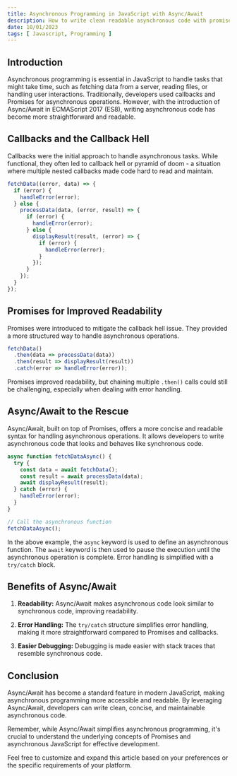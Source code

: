 ```yaml
---
title: Asynchronous Programming in JavaScript with Async/Await
description: How to write clean readable asynchronous code with promises.
date: 10/01/2023
tags: [ Javascript, Programming ]
---
```


## Introduction

Asynchronous programming is essential in JavaScript to handle tasks that might take time, such as fetching data from a server, reading files, or handling user interactions. Traditionally, developers used callbacks and Promises for asynchronous operations. However, with the introduction of Async/Await in ECMAScript 2017 (ES8), writing asynchronous code has become more straightforward and readable.

## Callbacks and the Callback Hell

Callbacks were the initial approach to handle asynchronous tasks. While functional, they often led to callback hell or pyramid of doom - a situation where multiple nested callbacks made code hard to read and maintain.

```javascript
fetchData((error, data) => {
  if (error) {
    handleError(error);
  } else {
    processData(data, (error, result) => {
      if (error) {
        handleError(error);
      } else {
        displayResult(result, (error) => {
          if (error) {
            handleError(error);
          }
        });
      }
    });
  }
});
```

## Promises for Improved Readability

Promises were introduced to mitigate the callback hell issue. They provided a more structured way to handle asynchronous operations.

```javascript
fetchData()
  .then(data => processData(data))
  .then(result => displayResult(result))
  .catch(error => handleError(error));
```

Promises improved readability, but chaining multiple `.then()` calls could still be challenging, especially when dealing with error handling.

## Async/Await to the Rescue

Async/Await, built on top of Promises, offers a more concise and readable syntax for handling asynchronous operations. It allows developers to write asynchronous code that looks and behaves like synchronous code.

```javascript
async function fetchDataAsync() {
  try {
    const data = await fetchData();
    const result = await processData(data);
    await displayResult(result);
  } catch (error) {
    handleError(error);
  }
}

// Call the asynchronous function
fetchDataAsync();
```

In the above example, the `async` keyword is used to define an asynchronous function. The `await` keyword is then used to pause the execution until the asynchronous operation is complete. Error handling is simplified with a `try/catch` block.

## Benefits of Async/Await

1. **Readability:** Async/Await makes asynchronous code look similar to synchronous code, improving readability.

2. **Error Handling:** The `try/catch` structure simplifies error handling, making it more straightforward compared to Promises and callbacks.

3. **Easier Debugging:** Debugging is made easier with stack traces that resemble synchronous code.

## Conclusion

Async/Await has become a standard feature in modern JavaScript, making asynchronous programming more accessible and readable. By leveraging Async/Await, developers can write clean, concise, and maintainable asynchronous code.

Remember, while Async/Await simplifies asynchronous programming, it's crucial to understand the underlying concepts of Promises and asynchronous JavaScript for effective development.

Feel free to customize and expand this article based on your preferences or the specific requirements of your platform.